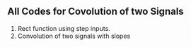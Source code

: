 ## All Codes for Covolution of two Signals

1. Rect function using step inputs.
2. Convolution of two signals with slopes




